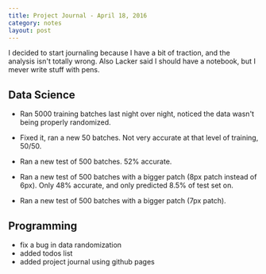 ```yaml
---
title: Project Journal - April 18, 2016
category: notes
layout: post
---
```


I decided to start journaling because I have a bit of traction, and the analysis isn't totally wrong. Also Lacker said I should have a notebook, but I mever write stuff with pens.

## Data Science

* Ran 5000 training batches last night over night, noticed the data wasn't being properly randomized. 

* Fixed it, ran a new 50 batches. Not very accurate at that level of training, 50/50. 

* Ran a new test of 500 batches. 52% accurate.

* Ran a new test of 500 batches with a bigger patch (8px patch instead of 6px). Only 48% accurate, and only predicted 8.5% of test set on.

* Ran a new test of 500 batches with a bigger patch (7px patch). 

## Programming

 * fix a bug in data randomization
 * added todos list 
 * added project journal using github pages 
